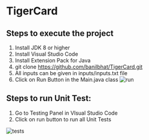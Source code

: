 # TigerCard
## Steps to execute the project

1. Install JDK 8 or higher 
2. Install Visual Studio Code
3. Install Extension Pack for Java 
4. git clone https://github.com/banilbhat/TigerCard.git
5. All inputs can be given in  inputs/inputs.txt file
6. Click on Run Button in the Main.java class
![run](https://user-images.githubusercontent.com/22452230/150188245-6d8500f1-601d-4dfa-9a16-b40249c700cb.PNG)

## Steps to run Unit Test:

1. Go to Testing Panel in VIsual Studio Code 
2. Click on run button to run all Unit Tests

![tests](https://user-images.githubusercontent.com/22452230/150188067-acbcdf5b-c2d8-4dd1-8ece-11b24272a725.PNG)
